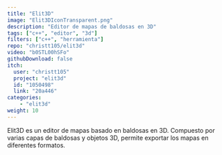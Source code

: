 ```yaml
---
title: "Elit3D"
image: "Elit3DIconTransparent.png"
description: "Editor de mapas de baldosas en 3D"
tags: ["c++", "editor", "3d"]
filters: ["c++", "herramienta"]
repo: "christt105/elit3d"
video: "b0STL00hSFo"
githubDownload: false
itch:
  user: "christt105"
  project: "elit3d"
  id: "1050498"
  link: "20a446"
categories: 
    - "elit3d"
weight: 10
---
```

Elit3D es un editor de mapas basado en baldosas en 3D. Compuesto por varias capas de baldosas y objetos 3D, permite exportar los mapas en diferentes formatos.
